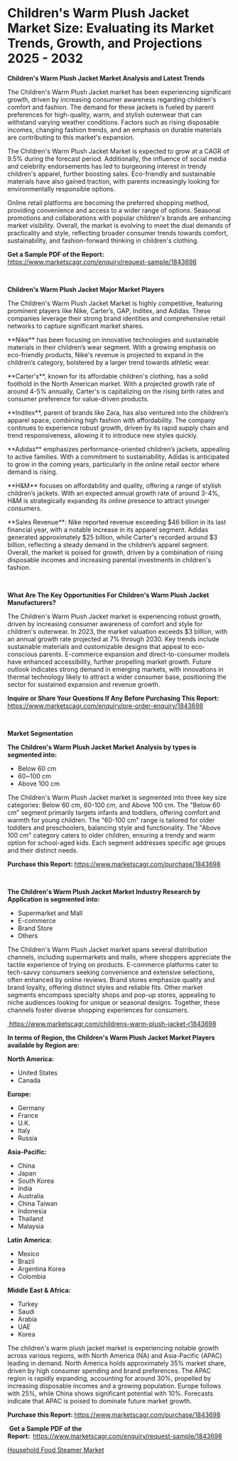 <p><h1>Children's Warm Plush Jacket Market Size: Evaluating its Market Trends, Growth, and Projections 2025 - 2032</h1></p><p><strong>Children's Warm Plush Jacket Market Analysis and Latest Trends</strong></p>
<p><p>The Children's Warm Plush Jacket market has been experiencing significant growth, driven by increasing consumer awareness regarding children's comfort and fashion. The demand for these jackets is fueled by parent preferences for high-quality, warm, and stylish outerwear that can withstand varying weather conditions. Factors such as rising disposable incomes, changing fashion trends, and an emphasis on durable materials are contributing to this market's expansion. </p><p>The Children's Warm Plush Jacket Market is expected to grow at a CAGR of 9.5% during the forecast period. Additionally, the influence of social media and celebrity endorsements has led to burgeoning interest in trendy children's apparel, further boosting sales. Eco-friendly and sustainable materials have also gained traction, with parents increasingly looking for environmentally responsible options. </p><p>Online retail platforms are becoming the preferred shopping method, providing convenience and access to a wider range of options. Seasonal promotions and collaborations with popular children's brands are enhancing market visibility. Overall, the market is evolving to meet the dual demands of practicality and style, reflecting broader consumer trends towards comfort, sustainability, and fashion-forward thinking in children's clothing.</p></p>
<p><strong>Get a Sample PDF of the Report:&nbsp;</strong> <a href="https://www.marketscagr.com/enquiry/request-sample/1843698?utm_campaign=2003&utm_medium=2&utm_source=Github&utm_content=ia&utm_term=10022025&utm_id=childrens-warm-plush-jacket">https://www.marketscagr.com/enquiry/request-sample/1843698</a></p>
<p>&nbsp;</p>
<p><strong>Children's Warm Plush Jacket Major Market Players</strong></p>
<p><p>The Children's Warm Plush Jacket Market is highly competitive, featuring prominent players like Nike, Carter’s, GAP, Inditex, and Adidas. These companies leverage their strong brand identities and comprehensive retail networks to capture significant market shares.</p><p>**Nike** has been focusing on innovative technologies and sustainable materials in their children’s wear segment. With a growing emphasis on eco-friendly products, Nike's revenue is projected to expand in the children’s category, bolstered by a larger trend towards athletic wear.</p><p>**Carter's**, known for its affordable children's clothing, has a solid foothold in the North American market. With a projected growth rate of around 4-5% annually, Carter's is capitalizing on the rising birth rates and consumer preference for value-driven products. </p><p>**Inditex**, parent of brands like Zara, has also ventured into the children’s apparel space, combining high fashion with affordability. The company continues to experience robust growth, driven by its rapid supply chain and trend responsiveness, allowing it to introduce new styles quickly.</p><p>**Adidas** emphasizes performance-oriented children’s jackets, appealing to active families. With a commitment to sustainability, Adidas is anticipated to grow in the coming years, particularly in the online retail sector where demand is rising.</p><p>**H&M** focuses on affordability and quality, offering a range of stylish children’s jackets. With an expected annual growth rate of around 3-4%, H&M is strategically expanding its online presence to attract younger consumers.</p><p>**Sales Revenue**: Nike reported revenue exceeding $46 billion in its last financial year, with a notable increase in its apparel segment. Adidas generated approximately $25 billion, while Carter's recorded around $3 billion, reflecting a steady demand in the children’s apparel segment. Overall, the market is poised for growth, driven by a combination of rising disposable incomes and increasing parental investments in children's fashion.</p></p>
<p>&nbsp;</p>
<p><strong>What Are The Key Opportunities For Children's Warm Plush Jacket Manufacturers?</strong></p>
<p><p>The Children's Warm Plush Jacket market is experiencing robust growth, driven by increasing consumer awareness of comfort and style for children's outerwear. In 2023, the market valuation exceeds $3 billion, with an annual growth rate projected at 7% through 2030. Key trends include sustainable materials and customizable designs that appeal to eco-conscious parents. E-commerce expansion and direct-to-consumer models have enhanced accessibility, further propelling market growth. Future outlook indicates strong demand in emerging markets, with innovations in thermal technology likely to attract a wider consumer base, positioning the sector for sustained expansion and revenue growth.</p></p>
<p><strong>Inquire or Share Your Questions If Any Before Purchasing This Report:</strong> <a href="https://www.marketscagr.com/enquiry/pre-order-enquiry/1843698?utm_campaign=2003&utm_medium=2&utm_source=Github&utm_content=ia&utm_term=10022025&utm_id=childrens-warm-plush-jacket">https://www.marketscagr.com/enquiry/pre-order-enquiry/1843698</a></p>
<p>&nbsp;</p>
<p><strong>Market Segmentation</strong></p>
<p><strong>The Children's Warm Plush Jacket Market Analysis by types is segmented into:</strong></p>
<p><ul><li>Below 60 cm</li><li>60~100 cm</li><li>Above 100 cm</li></ul></p>
<p><p>The Children's Warm Plush Jacket market is segmented into three key size categories: Below 60 cm, 60-100 cm, and Above 100 cm. The "Below 60 cm" segment primarily targets infants and toddlers, offering comfort and warmth for young children. The "60-100 cm" range is tailored for older toddlers and preschoolers, balancing style and functionality. The "Above 100 cm" category caters to older children, ensuring a trendy and warm option for school-aged kids. Each segment addresses specific age groups and their distinct needs.</p></p>
<p><strong>Purchase this Report:&nbsp;</strong><a href="https://www.marketscagr.com/purchase/1843698?utm_campaign=2003&utm_medium=2&utm_source=Github&utm_content=ia&utm_term=10022025&utm_id=childrens-warm-plush-jacket">https://www.marketscagr.com/purchase/1843698</a></p>
<p>&nbsp;</p>
<p><strong>The Children's Warm Plush Jacket Market Industry Research by Application is segmented into:</strong></p>
<p><ul><li>Supermarket and Mall</li><li>E-commerce</li><li>Brand Store</li><li>Others</li></ul></p>
<p><p>The Children's Warm Plush Jacket market spans several distribution channels, including supermarkets and malls, where shoppers appreciate the tactile experience of trying on products. E-commerce platforms cater to tech-savvy consumers seeking convenience and extensive selections, often enhanced by online reviews. Brand stores emphasize quality and brand loyalty, offering distinct styles and reliable fits. Other market segments encompass specialty shops and pop-up stores, appealing to niche audiences looking for unique or seasonal designs. Together, these channels foster diverse shopping experiences for consumers.</p></p>
<p><a href="https://www.marketscagr.com/childrens-warm-plush-jacket-r1843698?utm_campaign=2003&utm_medium=2&utm_source=Github&utm_content=ia&utm_term=10022025&utm_id=childrens-warm-plush-jacket">&nbsp;https://www.marketscagr.com/childrens-warm-plush-jacket-r1843698</a></p>
<p><strong>In terms of Region, the Children's Warm Plush Jacket Market Players available by Region are:</strong></p>
<p>
    <p> <strong> North America: </strong>
        <ul>
            <li>United States</li>
            <li>Canada</li>
        </ul>
        </p> 
    <p> <strong> Europe: </strong>
        <ul>
            <li>Germany</li>
            <li>France</li>
            <li>U.K.</li>
            <li>Italy</li>
            <li>Russia</li>
        </ul>
        </p> 
    <p> <strong> Asia-Pacific: </strong>
        <ul>
            <li>China</li>
            <li>Japan</li>
            <li>South Korea</li>
            <li>India</li>
            <li>Australia</li>
            <li>China Taiwan</li>
            <li>Indonesia</li>
            <li>Thailand</li>
            <li>Malaysia</li>
        </ul>
        </p> 
    <p> <strong> Latin America: </strong>
        <ul>
            <li>Mexico</li>
            <li>Brazil</li>
            <li>Argentina Korea</li>
            <li>Colombia</li>
        </ul>
        </p> 
    <p> <strong> Middle East & Africa: </strong>
        <ul>
            <li>Turkey</li>
            <li>Saudi</li>
            <li>Arabia</li>
            <li>UAE</li>
            <li>Korea</li>
        </ul>
    </p>
    </p>
<p><p>The children's warm plush jacket market is experiencing notable growth across various regions, with North America (NA) and Asia-Pacific (APAC) leading in demand. North America holds approximately 35% market share, driven by high consumer spending and brand preferences. The APAC region is rapidly expanding, accounting for around 30%, propelled by increasing disposable incomes and a growing population. Europe follows with 25%, while China shows significant potential with 10%. Forecasts indicate that APAC is poised to dominate future market growth.</p></p>
<p><strong>Purchase this Report: </strong><a href="https://www.marketscagr.com/purchase/1843698?utm_campaign=2003&utm_medium=2&utm_source=Github&utm_content=ia&utm_term=10022025&utm_id=childrens-warm-plush-jacket">https://www.marketscagr.com/purchase/1843698</a></p>
<p>&nbsp;<strong>Get a Sample PDF of the Report:&nbsp;&nbsp;</strong><a href="https://www.marketscagr.com/enquiry/request-sample/1843698?utm_campaign=2003&utm_medium=2&utm_source=Github&utm_content=ia&utm_term=10022025&utm_id=childrens-warm-plush-jacket">https://www.marketscagr.com/enquiry/request-sample/1843698</a></p>
<p><strong></strong></p>
<p><p><a href="https://github.com/mauripalmi/Market-Research-Report-List-6/blob/main/household-food-steamer-market.md?utm_campaign=2003&utm_medium=2&utm_source=Github&utm_content=ia&utm_term=10022025&utm_id=childrens-warm-plush-jacket">Household Food Steamer Market</a></p></p>